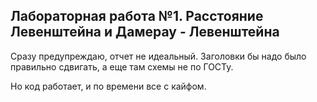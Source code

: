 ## Лабораторная работа №1. Расстояние Левенштейна и Дамерау - Левенштейна

Сразу предупреждаю, отчет не идеальный. Заголовки бы надо было правильно сдвигать, а еще там схемы не по ГОСТу. 

Но код работает, и по времени все с кайфом.